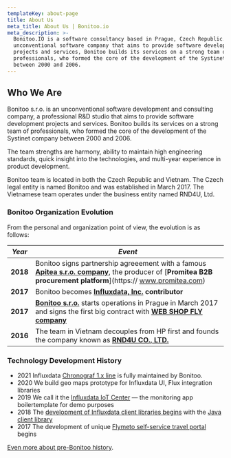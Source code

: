 ```yaml
---
templateKey: about-page
title: About Us
meta_title: About Us | Bonitoo.io
meta_description: >-
  Bonitoo.IO is a software consultancy based in Prague, Czech Republic. An
  unconventional software company that aims to provide software development
  projects and services, Bonitoo builds its services on a strong team of
  professionals, who formed the core of the development of the Systinet company
  between 2000 and 2006.
---
```


## Who We Are

Bonitoo s.r.o. is an unconventional software development and consulting company,
a professional R&D studio that aims to provide software development projects and
services. Bonitoo builds its services on a strong team of professionals, who
formed the core of the development of the Systinet company between 2000 and
2006.

The team strengths are harmony, ability to maintain high engineering standards,
quick insight into the technologies, and multi-year experience in product
development.

Bonitoo team is located in both the Czech Republic and Vietnam. The Czech legal
entity is named Bonitoo and was established in March 2017. The Vietnamese team
operates under the business entity named RND4U, Ltd.

### Bonitoo Organization Evolution

From the personal and organization point of view, the evolution is as follows:

|  *Year*  | *Event* |
|----------|----------|
| **2018** | Bonitoo signs partnership agreeement with a famous [**Apitea s.r.o. company**](https://www.apitea.com), the producer of [**Promitea B2B procurement platform**](https:// www.promitea.com) |
| **2017** | Bonitoo becomes [**Influxdata, Inc.**](https://www.influxdata.com) **contributor** |
| **2017** | [**Bonitoo s.r.o.**](/) starts operations in Prague in March 2017 and signs the first big contract with [**WEB SHOP FLY company**](https://www.webshopfly.com/) |
| **2016** | The team in Vietnam decouples from HP first and founds the company known as [**RND4U CO., LTD.**](https://www.rnd4u.com) |

### Technology Development History

* 2021 Influxdata [Chronograf 1.x line](https://github.com/influxdata/chronograf) is fully maintained by Bonitoo.
* 2020 We build geo maps prototype for Influxdata UI, Flux integration libraries
* 2019 We call it the [Influxdata IoT Center](https://github.com/bonitoo-io/iot-center) &mdash; the monitoring app boilertemplate for demo purposes
* 2018 The [development of Influxdata client libraries begins](https://github.com/bonitoo-io/) with the [Java client library](https://github.com/influxdata/influxdb-client-java)
* 2017 The development of unique [Flymeto self-service travel portal](https://www.flymeto.com) begins

[Even more about pre-Bonitoo history](/blog/before-bonitoo-io-started-as-a-company).
